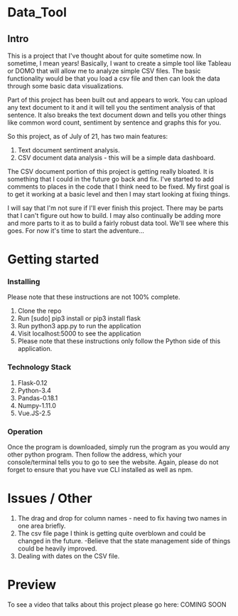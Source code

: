 # Data_Tool
## Intro

This is a project that I've thought about for quite sometime now. In sometime, I mean years! Basically, I want to create a simple tool like Tableau or DOMO that will allow me to analyze 
simple CSV files. The basic functionality would be that you load a csv file and then can 
look the data through some basic data visualizations.

Part of this project has been built out and appears to work. You can upload any text document 
to it and it will tell you the sentiment analysis of that sentence. It also breaks the text 
document down and tells you other things like common word count, sentiment by sentence and 
graphs this for you. 

So this project, as of July of 21, has two main features:

1. Text document sentiment analysis.
2. CSV document data analysis - this will be a simple data dashboard.

The CSV document portion of this project is getting really bloated. It is something that I could 
in the future go back and fix. I've started to add comments to places in the code that I think 
need to be fixed. My first goal is to get it working at a basic level and then I may 
start looking at fixing things. 

I will say that I'm not sure if I'll ever finish this project. There may be parts that I can't 
figure out how to build. I may also continually be adding more and more parts to it as to 
build a fairly robust data tool. We'll see where this goes. For now it's time to start the adventure...

# Getting started
### Installing

Please note that these instructions are not 100% complete. 

1. Clone the repo
2. Run [sudo] pip3 install or pip3 install flask
3. Run python3 app.py to run the application
4. Visit localhost:5000 to see the application
5. Please note that these instructions only follow the Python side of this application.

### Technology Stack

1. Flask-0.12
2. Python-3.4
3. Pandas-0.18.1
4. Numpy-1.11.0
5. Vue.JS-2.5

### Operation

Once the program is downloaded, simply run the program as you would any other python program.
Then follow the address, which your console/terminal tells you to go to see the
website. Again, please do not forget to ensure that you have vue CLI installed
as well as npm.

# Issues / Other

1. The drag and drop for column names - need to fix having two names in one area briefly. 
2. The csv file page I think is getting quite overblown and could be changed in the future. 
	-Believe that the state management side of things could be heavily improved. 
3. Dealing with dates on the CSV file. 

# Preview

To see a video that talks about this project please go here: COMING SOON